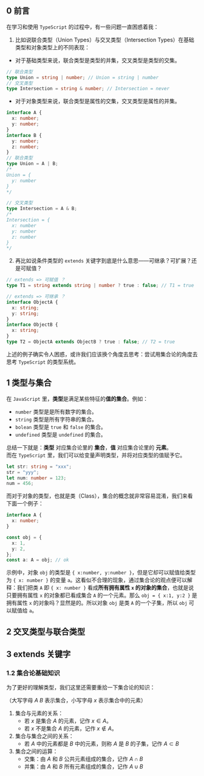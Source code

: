 ## 0 前言

在学习和使用 `TypeScript` 的过程中，有一些问题一直困惑着我：

1. 比如说联合类型（Union Types）与交叉类型（Intersection Types）在基础类型和对象类型上的不同表现：

- 对于基础类型来说，联合类型是类型的并集，交叉类型是类型的交集。

```ts
// 联合类型
type Union = string | number; // Union = string | number
// 交叉类型
type Intersection = string & number; // Intersection = never
```

- 对于对象类型来说，联合类型是属性的交集，交叉类型是属性的并集。

```ts
interface A {
  x: number;
  y: number;
}
interface B {
  y: number;
  z: number;
}
// 联合类型
type Union = A | B;
/* 
Union = {
  y: number
}
*/

// 交叉类型
type Intersection = A & B;
/* 
Intersection = {
  x: number
  y: number
  z: number
}
*/
```

2. 再比如说条件类型的 `extends` 关键字到底是什么意思——可继承？可扩展？还是可赋值？

```ts
// extends => 可赋值 ？
type T1 = string extends string | number ? true : false; // T1 = true

// extends => 可继承 ？
interface ObjectA {
  x: string;
  y: string;
}
interface ObjectB {
  x: string;
}
type T2 = ObjectA extends ObjectB ? true : false; // T2 = true
```

上述的例子确实令人困惑，或许我们应该换个角度去思考：尝试用集合论的角度去思考 `TypeScript` 的类型系统。

## 1 类型与集合

在 `JavaScript` 里，**类型**是满足某些特征的**值的集合**。例如：

- `number` 类型是是所有数字的集合。
- `string` 类型是所有字符串的集合。
- `bolean` 类型是 `true` 和 `false` 的集合。
- `undefined` 类型是 `undefined` 的集合。

总结一下就是：**类型** 对应集合论里的 **集合**，**值** 对应集合论里的 **元素**。<br>
而在 `TypeScript` 里，我们可以给变量声明类型，并将对应类型的值赋予它。

```ts
let str: string = "xxx";
str = "yyy";
let num: number = 123;
num = 456;
```

而对于对象的类型，也就是类（Class），集合的概念就非常容易混淆，我们来看下面一个例子：

```ts
interface A {
  x: number;
}

const obj = {
  x: 1,
  y: 2,
};
const a: A = obj; // ok
```

示例中，对象 `obj` 的类型是 `{ x:number, y:number }`，但是它却可以赋值给类型为 `{ x: number }` 的变量 `a`。这看似不合理的现象，通过集合论的观点便可以解释：我们把类 `A` 即 `{ x: number }` 看成**所有拥有属性 `x` 的对象的集合**，也就是说只要拥有属性 `x` 的对象都已看成集合 `A` 的一个元素。那么 `obj = { x:1, y:2 }` 是拥有属性 `x` 的对象吗？显然是的。所以对象 `obj` 是类 `A` 的一个子集，所以 `obj` 可以赋值给 `a`。<br>

## 2 交叉类型与联合类型

## 3 extends 关键字

### 1.2 集合论基础知识

为了更好的理解类型，我们这里还需要重拾一下集合论的知识：

（大写字母 $A$ $B$ 表示集合，小写字母 $x$ 表示集合中的元素）

1. 集合与元素的关系：
   - 若 $x$ 是集合 $A$ 的元素，记作 $x \in A$。
   - 若 $x$ 不是集合 $A$ 的元素，记作 $x \notin A$。
2. 集合与集合之间的关系：
   - 若 $A$ 中的元素都是 $B$ 中的元素，则称 $A$ 是 $B$ 的子集，记作 $A \subset B$
3. 集合之间的运算：
   - 交集：由 $A$ 和 $B$ 公共元素组成的集合，记作 $A \cap B$
   - 并集：由 $A$ 和 $B$ 所有元素组成的集合，记作 $A \cup B$
